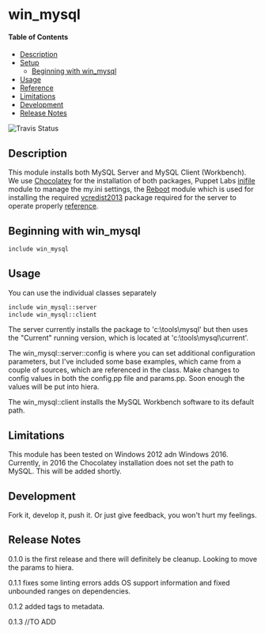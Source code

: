 # win_mysql

#### Table of Contents

* [Description](#description)
* [Setup](#setup)
   * [Beginning with win_mysql](#beginning-with-win_mysql)
* [Usage](#usage)
* [Reference](#reference)
* [Limitations](#limitations)
* [Development](#development)
* [Release Notes](#release-notes)

![Travis Status](https://travis-ci.org/tspeigner/tspeigner-win_mysql.svg?branch=master "Travis Status")

## Description

This module installs both MySQL Server and MySQL Client (Workbench).  We use [Chocolatey](https://forge.puppet.com/puppetlabs/chocolatey) for the installation of both packages, Puppet Labs [inifile](https://forge.puppet.com/puppetlabs/inifile) module to manage the my.ini settings, the [Reboot](https://forge.puppet.com/puppetlabs/reboot) module which is used for installing the required [vcredist2013](https://www.microsoft.com/en-us/download/details.aspx?id=40784) package required for the server to operate properly [reference](https://github.com/ferventcoder/chocolatey-packages/issues/253).  

## Beginning with win_mysql
```sh
include win_mysql
```

## Usage
You can use the individual classes separately

```sh
include win_mysql::server
include win_mysql::client
```

The server currently installs the package to 'c:\tools\mysql' but then uses the "Current" running version, which is located at 'c:\tools\mysql\current'.  

The win_mysql::server::config is where you can set additional configuration parameters, but I've included some base examples, which came from a couple of sources, which are referenced in the class. Make changes to config values in both the config.pp file and params.pp.  Soon enough the values will be put into hiera.

The win_mysql::client installs the MySQL Workbench software to its default path.

## Limitations

This module has been tested on Windows 2012 adn Windows 2016.  Currently, in 2016 the Chocolatey installation does not set the path to MySQL.  This will be added shortly.

## Development

Fork it, develop it, push it.  Or just give feedback, you won't hurt my feelings.

## Release Notes

0.1.0 is the first release and there will definitely be cleanup.  Looking to move the params to hiera.

0.1.1 fixes some linting errors adds OS support information and fixed unbounded ranges on dependencies.

0.1.2 added tags to metadata.

0.1.3 //TO ADD